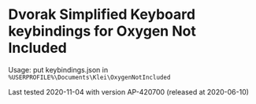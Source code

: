 Dvorak Simplified Keyboard keybindings for Oxygen Not Included
=

Usage: put keybindings.json in `%USERPROFILE%\Documents\Klei\OxygenNotIncluded`

Last tested 2020-11-04 with version AP-420700 (released at 2020-06-10)
